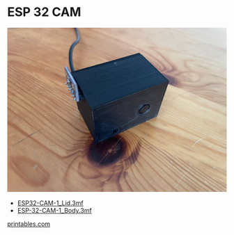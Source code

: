 # ESP 32 CAM

![esp32-cam-1.jpg](esp32-cam-1.jpg)

- [ESP32-CAM-1_Lid.3mf](ESP32-CAM-1_Lid.3mf)
- [ESP-32-CAM-1_Body.3mf](ESP-32-CAM-1_Body.3mf)

[printables.com](https://www.printables.com/de/model/538023-esp-32-camera)